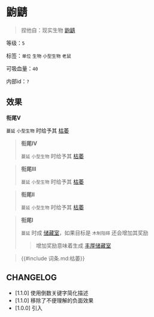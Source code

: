 # 鼩鼱

> 捏他自：现实生物 [鼩鼱](https://www.bilibili.com/video/BV1TT4y1c7kM)

等级：`5`

标签：`单位` `生物` `小型生物` `老鼠`

可吸血量：`40`

内部id：`?`

## 效果

**衔尾V**
 
`蔓延` `小型生物` 时给予其 [枯萎]()

> **衔尾IV**
>
> `蔓延` `小型生物` 时给予其 [枯萎]()

> **衔尾III**
>
> `蔓延` `小型生物` 时给予其 [枯萎]()

> **衔尾II**
>
> `蔓延` `小型生物` 时给予其 [枯萎]()

> **衔尾I**
>
> `蔓延` 时成 [储藏室](储藏室.md)，如果目标是 `木制阻碍` 还会增加其奖励
>> 增加奖励意味着生成 [丰厚储藏室](丰厚储藏室.md)

<blockquote>
{{#include 词条.md:枯萎}}
</blockquote>

## CHANGELOG

- [1.1.0] 使用倒数关键字简化描述
- [1.1.0] 移除了不便理解的负面效果
- [1.0.0] 引入
